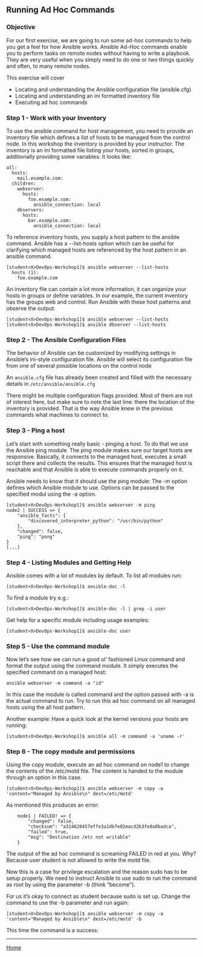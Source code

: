 ## Running Ad Hoc Commands

### Objective

For our first exercise, we are going to run some ad-hoc commands to help you get a feel for how Ansible works. Ansible Ad-Hoc commands enable you to perform tasks on remote nodes without having to write a playbook. They are very useful when you simply need to do one or two things quickly and often, to many remote nodes.

This exercise will cover

- Locating and understanding the Ansible configuration file (ansible.cfg)
- Locating and understanding an ini formatted inventory file
- Executing ad hoc commands

### Step 1 - Work with your Inventory

To use the ansible command for host management, you need to provide an inventory file which defines a list of hosts to be managed from the control node. In this workshop the inventory is provided by your instructor. The inventory is an ini formatted file listing your hosts, sorted in groups, additionally providing some variables. It looks like:

```
all:
  hosts:
    mail.example.com:
  children:
    webserver:
      hosts:
        foo.example.com:
          ansible_connection: local
    dbservers:
      hosts:
        bar.example.com:
          ansible_connection: local

```

To reference inventory hosts, you supply a host pattern to the ansible command. Ansible has a --list-hosts option which can be useful for clarifying which managed hosts are referenced by the host pattern in an ansible command.

```
[student<X>DevOps-Workshop1]$ ansible webserver --list-hosts
  hosts (1):
    foo.example.com
```
An inventory file can contain a lot more information, it can organize your hosts in groups or define variables. In our example, the current inventory has the groups web and control. Run Ansible with these host patterns and observe the output:

```
[student<X>DevOps-Workshop1]$ ansible webserver --list-hosts
[student<X>DevOps-Workshop1]$ ansible dbserver --list-hosts
```

### Step 2 - The Ansible Configuration Files

The behavior of Ansible can be customized by modifying settings in Ansible’s ini-style configuration file. Ansible will select its configuration file from one of several possible locations on the control node

An `ansible.cfg` file has already been created and filled with the necessary details in `/etc/ansible/ansible.cfg`

There might be multiple configuration flags provided. Most of them are not of interest here, but make sure to note the last line: there the location of the inventory is provided. That is the way Ansible knew in the previous commands what machines to connect to.

### Step 3 - Ping a host

Let’s start with something really basic - pinging a host. To do that we use the Ansible ping module. The ping module makes sure our target hosts are responsive. Basically, it connects to the managed host, executes a small script there and collects the results. This ensures that the managed host is reachable and that Ansible is able to execute commands properly on it.

Ansible needs to know that it should use the ping module: The -m option defines which Ansible module to use. Options can be passed to the specified modul using the -a option.

```
[student<X>DevOps-Workshop1]$ ansible webserver -m ping
node2 | SUCCESS => {
    "ansible_facts": {
        "discovered_interpreter_python": "/usr/bin/python"
    },
    "changed": false,
    "ping": "pong"
}
[...]
```

### Step 4 - Listing Modules and Getting Help

Ansible comes with a lot of modules by default. To list all modules run:

`[student<X>DevOps-Workshop1]$ ansible-doc -l`

To find a module try e.g.:

`[student<X>DevOps-Workshop1]$ ansible-doc -l | grep -i user`

Get help for a specific module including usage examples:

`[student<X>DevOps-Workshop1]$ ansible-doc user`

### Step 5 - Use the command module

Now let’s see how we can run a good ol’ fashioned Linux command and format the output using the command module. It simply executes the specified command on a managed host:

`ansible webserver -m command -a "id"`

In this case the module is called command and the option passed with -a is the actual command to run. Try to run this ad hoc command on all managed hosts using the all host pattern.

Another example: Have a quick look at the kernel versions your hosts are running:

`[student<X>DevOps-Workshop1]$ ansible all -m command -a 'uname -r'`

### Step 6 - The copy module and permissions

Using the copy module, execute an ad hoc command on node1 to change the contents of the /etc/motd file. The content is handed to the module through an option in this case.

`[student<X>DevOps-Workshop1]$ ansible webserver -m copy -a 'content="Managed by Ansible\n" dest=/etc/motd'`

As mentioned this produces an error:

```
    node1 | FAILED! => {
        "changed": false,
        "checksum": "a314620457effe3a1db7e02eacd2b3fe8a8badca",
        "failed": true,
        "msg": "Destination /etc not writable"
    }
```

The output of the ad hoc command is screaming FAILED in red at you. Why? Because user student<X> is not allowed to write the motd file.

Now this is a case for privilege escalation and the reason sudo has to be setup properly. We need to instruct Ansible to use sudo to run the command as root by using the parameter -b (think “become”).

For us it’s okay to connect as student<X> because sudo is set up. Change the command to use the -b parameter and run again:

`[student<X>DevOps-Workshop1]$ ansible webserver -m copy -a 'content="Managed by Ansible\n" dest=/etc/motd' -b`

This time the command is a success:

___

[Home](../README.md)